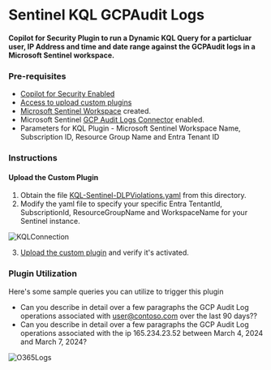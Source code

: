 # Sentinel KQL GCPAudit Logs

#### Copilot for Security Plugin to run a Dynamic KQL Query for a particluar user, IP Address and time and date range against the GCPAudit logs in a Microsoft Sentinel workspace.

### Pre-requisites

* [Copilot for Security Enabled](https://learn.microsoft.com/en-us/security-copilot/get-started-security-copilot#onboarding-to-microsoft-security-copilot)
* [Access to upload custom plugins](https://learn.microsoft.com/en-us/security-copilot/manage-plugins?tabs=securitycopilotplugin#managing-custom-plugins)
* [Microsoft Sentinel Workspace](https://learn.microsoft.com/en-us/azure/sentinel/quickstart-onboard) created.
* Microsoft Sentinel [GCP Audit Logs Connector](https://learn.microsoft.com/en-us/azure/sentinel/connect-google-cloud-platform?tabs=terraform%2Cauditlogs) enabled.
* Parameters for KQL Plugin - Microsoft Sentinel Workspace Name, Subscription ID, Resource Group Name and Entra Tenant ID

### Instructions
#### Upload the Custom Plugin

1. Obtain the file [KQL-Sentinel-DLPViolations.yaml](https://github.com/SCStelz/CopilotForSecurity/blob/main/CustomPlugIns/KQL-Sentinel-DLPViolations/KQL-Sentinel-DLPViolations.yaml) from this directory.
2. Modify the yaml file to specify your specific Entra TentantId, SubscriptionId, ResourceGroupName and WorkspaceName for your Sentinel instance.

![KQLConnection](https://github.com/SCStelz/CopilotForSecurity/blob/main/Images/kql-connection.png)

3. [Upload the custom plugin](https://learn.microsoft.com/en-us/security-copilot/manage-plugins?tabs=securitycopilotplugin#add-custom-plugins) and verify it's activated.

### Plugin Utilization

Here's some sample queries you can utilize to trigger this plugin

* Can you describe in detail over a few paragraphs the GCP Audit Log operations associated with user@contoso.com over the last 90 days??
* Can you describe in detail over a few paragraphs the GCP Audit Log operations associated with the ip 165.234.23.52 between March 4, 2024 and March 7, 2024?

![O365Logs](https://github.com/SCStelz/CopilotForSecurity/blob/main/Images/gcp-masked.png)



